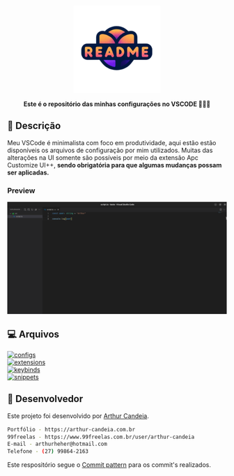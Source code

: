 [CONFIGS__BADGE]: https://img.shields.io/badge/configs-000?style=for-the-badge&logo=html
[EXTENSIONS__BADGE]: https://img.shields.io/badge/extensions-000?style=for-the-badge&logo=code
[KEYBINDS__BADGE]: https://img.shields.io/badge/keybinds-000?style=for-the-badge&logo=code
[SNIPPETS__BADGE]: https://img.shields.io/badge/snippets-000?style=for-the-badge&logo=code

<p align="center">
    <img src="./.github/logo.png" width="200px">
</p>

<p align="center">
<b>Este é o repositório das minhas configurações no VSCODE 🚀👩‍💻</b>
</p>

<h2 id="descricao">📝 Descrição</h2>
<p>Meu VSCode é minimalista com foco em produtividade, aqui estão estão disponíveis os arquivos de configuração por mim utilizados. Muitas das alterações na UI somente são possíveis por meio da extensão Apc Customize UI++, <b>sendo obrigatória para que algumas mudanças possam ser aplicadas.</b></p>

<h3>Preview</h3>
<img src="./.github/show.png">

<h2 id="documentacoes">💻 Arquivos</h2>

[![configs][CONFIGS__BADGE]](./configs.md) <br>
[![extensions][EXTENSIONS__BADGE]](./extensions.md) <br>
[![keybinds][KEYBINDS__BADGE]](./keybinds.md) <br>
[![snippets][SNIPPETS__BADGE]](./snippets.md)

<h2 id="contribute">🚀 Desenvolvedor</h2>

Este projeto foi desenvolvido por [Arthur Candeia](https://arthur-candeia.com.br).

```bash
Portfólio - https://arthur-candeia.com.br
99freelas - https://www.99freelas.com.br/user/arthur-candeia
E-mail - arthurheher@hotmail.com
Telefone - (27) 99864-2163
```

Este respositório segue o [Commit pattern](https://gist.github.com/joshbuchea/6f47e86d2510bce28f8e7f42ae84c716) para os commit's realizados.